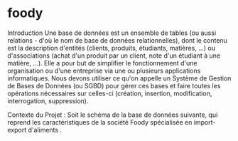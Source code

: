 # foody


Introduction
Une base de données est un ensemble de tables (ou aussi relations - d'où le nom de base
de données relationnelles), dont le contenu est la description d'entités (clients, produits,
étudiants, matières, ...) ou d'associations (achat d'un produit par un client, note d'un
étudiant à une matière, ...).
Elle a pour but de simplifier le fonctionnement d'une organisation ou d'une entreprise via
une ou plusieurs applications informatiques.
Nous devons utiliser ce qu'on appelle un Système de Gestion de Bases de
Données (ou SGBD) pour gérer ces bases et faire toutes les opérations nécessaires sur
celles-ci (création, insertion, modification, interrogation, suppression).

Contexte du Projet :
Soit le schéma de la base de données suivante, qui reprend les caractéristiques de la société Foody
spécialisée en import-export d'aliments .

